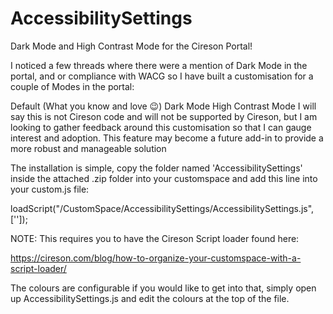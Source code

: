 # AccessibilitySettings
Dark Mode and High Contrast Mode for the Cireson Portal!

I noticed a few threads where there were a mention of Dark Mode in the portal, and or compliance with WACG so I have built a customisation for a couple of Modes in the portal:

Default (What you know and love 😉)
Dark Mode
High Contrast Mode
I will say this is not Cireson code and will not be supported by Cireson, but I am looking to gather feedback around this customisation so that I can gauge interest and adoption. This feature may become a future add-in to provide a more robust and manageable solution

The installation is simple, copy the folder named 'AccessibilitySettings' inside the attached .zip folder into your customspace and add this line into your custom.js file:

loadScript("/CustomSpace/AccessibilitySettings/AccessibilitySettings.js",['']);

NOTE: This requires you to have the Cireson Script loader found here:

https://cireson.com/blog/how-to-organize-your-customspace-with-a-script-loader/

The colours are configurable if you would like to get into that, simply open up AccessibilitySettings.js and edit the colours at the top of the file.
